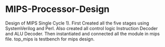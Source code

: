 # MIPS-Processor-Design
Design of MIPS Single Cycle
1). First Created all the five stages using SystemVerilog and Perl. Also created all control logic Instruction Decoder and ALU Decoder. Then instantiated and connected all the module in mips file. top_mips is testbench for mips design.
